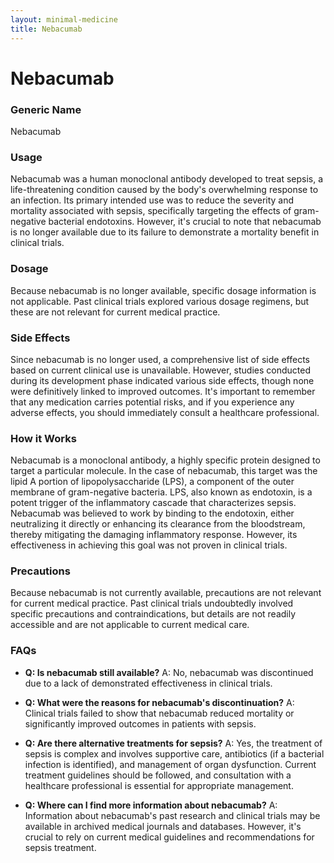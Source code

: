 ```yaml
---
layout: minimal-medicine
title: Nebacumab
---
```


# Nebacumab
### Generic Name
Nebacumab

### Usage
Nebacumab was a human monoclonal antibody developed to treat sepsis, a life-threatening condition caused by the body's overwhelming response to an infection.  Its primary intended use was to reduce the severity and mortality associated with sepsis, specifically targeting the effects of gram-negative bacterial endotoxins.  However, it's crucial to note that nebacumab is no longer available due to its failure to demonstrate a mortality benefit in clinical trials.

### Dosage
Because nebacumab is no longer available, specific dosage information is not applicable.  Past clinical trials explored various dosage regimens, but these are not relevant for current medical practice.

### Side Effects
Since nebacumab is no longer used, a comprehensive list of side effects based on current clinical use is unavailable.  However, studies conducted during its development phase indicated various side effects, though none were definitively linked to improved outcomes.  It's important to remember that any medication carries potential risks, and if you experience any adverse effects, you should immediately consult a healthcare professional.

### How it Works
Nebacumab is a monoclonal antibody, a highly specific protein designed to target a particular molecule. In the case of nebacumab, this target was the lipid A portion of lipopolysaccharide (LPS), a component of the outer membrane of gram-negative bacteria.  LPS, also known as endotoxin, is a potent trigger of the inflammatory cascade that characterizes sepsis.  Nebacumab was believed to work by binding to the endotoxin, either neutralizing it directly or enhancing its clearance from the bloodstream, thereby mitigating the damaging inflammatory response.  However, its effectiveness in achieving this goal was not proven in clinical trials.


### Precautions
Because nebacumab is not currently available, precautions are not relevant for current medical practice.  Past clinical trials undoubtedly involved specific precautions and contraindications, but details are not readily accessible and are not applicable to current medical care.

### FAQs

* **Q: Is nebacumab still available?**  A: No, nebacumab was discontinued due to a lack of demonstrated effectiveness in clinical trials.

* **Q: What were the reasons for nebacumab's discontinuation?** A: Clinical trials failed to show that nebacumab reduced mortality or significantly improved outcomes in patients with sepsis.

* **Q: Are there alternative treatments for sepsis?** A: Yes, the treatment of sepsis is complex and involves supportive care, antibiotics (if a bacterial infection is identified), and management of organ dysfunction.  Current treatment guidelines should be followed, and consultation with a healthcare professional is essential for appropriate management.

* **Q: Where can I find more information about nebacumab?** A:  Information about nebacumab's past research and clinical trials may be available in archived medical journals and databases.  However, it's crucial to rely on current medical guidelines and recommendations for sepsis treatment.
